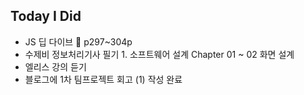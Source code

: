 ## Today I Did
+ JS 딥 다이브 🔖 p297~304p
+ 수제비 정보처리기사 필기 1. 소프트웨어 설계 Chapter 01 ~ 02 화면 설계
+ 엘리스 강의 듣기
+ 블로그에 1차 팀프로젝트 회고 (1) 작성 완료

